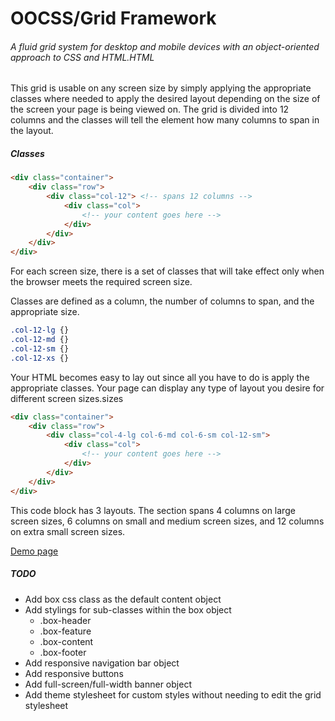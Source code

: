 # OOCSS/Grid Framework

###### A fluid grid system for desktop and mobile devices with an object-oriented approach to CSS and HTML.HTML

This grid is usable on any screen size by simply applying the appropriate classes where needed to apply the desired layout depending on the size of the screen your page is being viewed on. The grid is divided into 12 columns and the classes will tell the element how many columns to span in the layout.

##### Classes

```HTML
<div class="container">
    <div class="row">
        <div class="col-12"> <!-- spans 12 columns -->
            <div class="col">
                <!-- your content goes here -->
            </div>
        </div>
    </div>
</div>
```

For each screen size, there is a set of classes that will take effect only when the browser meets the required screen size.

Classes are defined as a column, the number of columns to span, and the appropriate size.

```CSS
.col-12-lg {}
.col-12-md {}
.col-12-sm {}
.col-12-xs {}
```

Your HTML becomes easy to lay out since all you have to do is apply the appropriate classes. Your page can display any type of layout you desire for different screen sizes.sizes

```HTML
<div class="container">
    <div class="row">
        <div class="col-4-lg col-6-md col-6-sm col-12-sm">
            <div class="col">
                <!-- your content goes here -->
            </div>
        </div>
    </div>
</div>
```

This code block has 3 layouts. The section spans 4 columns on large screen sizes, 6 columns on small and medium screen sizes, and 12 columns on extra small screen sizes.

[Demo page](http://smithdamen.github.io/oocss-framework)

##### TODO

* Add box css class as the default content object
* Add stylings for sub-classes within the box object
  * .box-header
  * .box-feature
  * .box-content
  * .box-footer
* Add responsive navigation bar object
* Add responsive buttons
* Add full-screen/full-width banner object
* Add theme stylesheet for custom styles without needing to edit the grid stylesheet